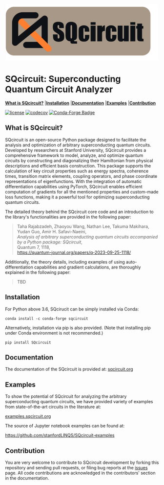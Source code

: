 <br />
<p align="center">
<img src = pics/README_logo.png width= 500px" />
</p>

# SQcircuit: Superconducting Quantum Circuit Analyzer
[**What is SQcircuit?**](#What-is-SQcircuit?)
|[**Installation**](#Installation)
|[**Documentation**](#Documentation)
|[**Examples**](#Examples)
|[**Contribution**](#Contribution)

[![license](https://img.shields.io/badge/license-New%20BSD-orange.svg)](https://opensource.org/licenses/BSD-3-Clause)
[![codecov](https://codecov.io/gh/stanfordLINQS/SQcircuit/branch/main/graph/badge.svg?token=6FT6L9ZPHP)](https://codecov.io/gh/stanfordLINQS/SQcircuit)
[![Conda-Forge Badge](https://anaconda.org/conda-forge/sqcircuit/badges/downloads.svg)](https://anaconda.org/conda-forge/sqcircuit)
## What is SQcircuit?

SQcircuit is an open-source Python package designed to facilitate the 
analysis and optimization of arbitrary superconducting quantum circuits. 
Developed by researchers at Stanford University, SQcircuit provides a 
comprehensive framework to model, analyze, and optimize quantum circuits by 
constructing and diagonalizing their Hamiltonian from physical descriptions 
and efficient basis construction. This package supports the calculation of 
key circuit properties such as energy spectra, coherence times, transition 
matrix elements, coupling operators, and phase coordinate representations of 
eigenfunctions. With the integration of automatic differentiation 
capabilities using PyTorch, SQcircuit enables efficient computation of 
gradients for all the mentioned properties and custom-made loss functions, 
making it a powerful tool for optimizing superconducting quantum circuits.

The detailed theory behind the SQcircuit core code and an introduction to 
the library's functionalities are provided in the following paper:

> Taha Rajabzadeh, Zhaoyou Wang, Nathan Lee, Takuma Makihara, Yudan Guo, 
> Amir H. Safavi-Naeini,<br>
> *Analysis of arbitrary superconducting quantum circuits accompanied by a 
> Python package: SQcircuit*,<br>
> Quantum 7, 1118,<br>
> https://quantum-journal.org/papers/q-2023-09-25-1118/

Additionally, the theory details, including examples of using 
auto-differentiation capabilities and gradient calculations, are thoroughly 
explained in the following paper:

> TBD

## Installation
For Python above 3.6, SQcirucit can be simply installed via Conda:
```
conda install -c conda-forge sqcircuit
```
Alternatively, installation via pip is also provided. 
(Note that installing pip under Conda environment is not recommended.)
```
pip install SQcircuit
```

## Documentation
The documentation of the SQcircuit is provided at:
[sqcircuit.org](https://sqcircuit.org)

## Examples
To show the potential of SQcircuit for analyzing the arbitrary superconducting 
quantum circuits, we have provided variety of examples from state-of-the-art 
circuits in the literature at:

[examples.sqcircuit.org](https://docs.sqcircuit.org/examples.html)

The source of Jupyter notebook examples can be found at:

https://github.com/stanfordLINQS/SQcircuit-examples
## Contribution
You are very welcome to contribute to SQcircuit development by forking this 
repository and sending pull requests, or filing bug reports at the 
[issues](https://github.com/stanfordLINQS/SQcircuit/issues) page. 
All code contributions are acknowledged in the contributors' section in 
the documentation.

